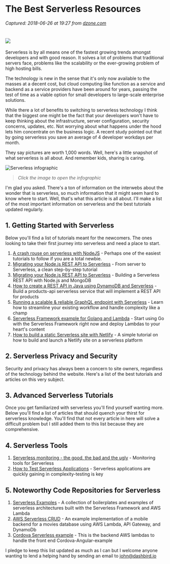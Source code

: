 # The Best Serverless Resources

_Captured: 2018-06-26 at 19:27 from [dzone.com](https://dzone.com/articles/the-best-serverless-resources?edition=383261&utm_source=Zone%20Newsletter&utm_medium=email&utm_campaign=cloud%202018-06-26)_

# ![](https://dashbird.io/images/blog/2018-06-06/serverless-resources-header.jpg)

Serverless is by all means one of the fastest growing trends amongst developers and with good reason. It solves a lot of problems that traditional servers face, problems like the scalability or the ever-growing problem of high hosting bills.

The technology is new in the sense that it's only now available to the masses at a decent cost, but cloud computing like function as a service and backend as a service providers have been around for years, passing the test of time as a viable option for small developers to large-scale enterprise solutions.

While there a lot of benefits to switching to serverless technology I think that the biggest one might be the fact that your developers won't have to keep thinking about the infrastructure, server configuration, security concerns, updates, etc. Not worrying about what happens under the hood lets him concentrate on the business logic. A recent study pointed out that by going serverless you save an average of 4 developer workdays per month.

They say pictures are worth 1,000 words. Well, here's a little snapshot of what serverless is all about. And remember kids, sharing is caring.

![Serverless infographic](https://dashbird.io/images/blog/2018-06-06/serverless-stats-promo.jpg)

> _Click the image to open the infographic_

I'm glad you asked. There's a ton of information on the interwebs about the wonder that is serverless, so much information that it might seem hard to know where to start. Well, that's what this article is all about. I'll make a list of the most important information on serverless and the best tutorials updated regularly.

## 1\. Getting Started with Serverless

Below you'll find a list of tutorials meant for the newcomers. The ones looking to take their first journey into serverless and need a place to start.

  1. [A crash rouse on serverless with NodeJS](https://hackernoon.com/a-crash-course-on-serverless-with-node-js-632b37d58b44) \- Perhaps one of the easiest tutorials to follow if you are a total newbie.
  2. [Migrating your Node.js REST API to Serverless](https://hackernoon.com/serverless-monitoring-the-good-the-bad-and-the-ugly-2b06e7ffd843) \- From server to Serverless, a clean step-by-step tutorial
  3. [Migrating your Node.js REST API to Serverless](https://hackernoon.com/building-a-serverless-rest-api-with-node-js-and-mongodb-2e0ed0638f47) \- Building a Serverless REST API with Node.js and MongoDB
  4. [How to create a REST API in Java using DynamoDB and Serverless](https://serverless.com/blog/how-to-create-a-rest-api-in-java-using-dynamodb-and-serverless/) \- Build a products-api serverless service that will implement a REST API for products
  5. [Running a scalable & reliable GraphQL endpoint with Serverless](https://serverless.com/blog/running-scalable-reliable-graphql-endpoint-with-serverless/) \- Learn how to streamline your existing workflow and handle complexity like a champ
  6. [Serverless Framework example for Golang and Lambda](https://serverless.com/blog/framework-example-golang-lambda-support/) \- Start using Go with the Serverless Framework right now and deploy Lambdas to your heart's content
  7. [How to build a static Serverless site with Netlify](https://serverless.com/blog/how-built-static-serverless-website-netlify/) \- A simple tutorial on how to build and launch a Netlify site on a serverless platform

## 2\. Serverless Privacy and Security

Security and privacy has always been a concern to site owners, regardless of the technology behind the website. Here's a list of the best tutorials and articles on this very subject.

## 3\. Advanced Serverless Tutorials

Once you get familiarized with serverless you'll find yourself wanting more. Below you'll find a list of articles that should quench your thirst for serverless knowledge. You'll find that not every article in here will solve a difficult problem but I still added them to this list because they are comprehensive.

## 4\. Serverless Tools

  1. [Serverless monitoring - the good, the bad and the ugly](https://hackernoon.com/serverless-monitoring-the-good-the-bad-and-the-ugly-2b06e7ffd843) \- Monitoring tools for Serverless
  2. [How to Test Serverless Applications](https://serverless.com/blog/how-test-serverless-applications/) \- Serverless applications are quickly gaining in complexity-testing is key

## 5\. Noteworthy Code Repositories for Serverless

  1. [Serverless Examples](https://github.com/serverless/examples) \- A collection of boilerplates and examples of serverless architectures built with the Serverless Framework and AWS Lambda
  2. [AWS Serverless CRUD](https://github.com/aws-samples/aws-serverless-crud-sample) \- An example implementation of a mobile backend for a movies database using AWS Lambda, API Gateway, and DynamoDb
  3. [Cordova Serverless example](https://github.com/wparad/cordova-serverless-example) \- This is the backend AWS lambdas to handle the front end Cordova-Angular-example

I pledge to keep this list updated as much as I can but I welcome anyone wanting to lend a helping hand by sending an email to john@dashbird.io
